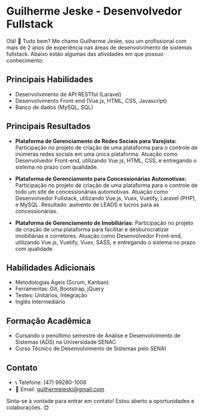 # Guilherme Jeske - Desenvolvedor Fullstack

Olá! 👋 Tudo bem? Me chamo Guilherme Jeske, sou um profissional com mais de 2 anos de experiência nas áreas de desenvolvimento de sistemas fullstack. Abaixo estão algumas das atividades em que possuo conhecimento:

## Principais Habilidades

- Desenvolvimento de API RESTful (Laravel)
- Desenvolvimento Front-end (Vue.js, HTML, CSS, Javascript)
- Banco de dados (MySQL, SQL)

## Principais Resultados

- **Plataforma de Gerenciamento de Redes Sociais para Varejista:**
  Participação no projeto de criação de uma plataforma para o controle de inúmeras redes sociais em uma única plataforma. Atuação como Desenvolvedor Front-end, utilizando Vue.js, HTML, CSS, e entregando o sistema no prazo com qualidade.

- **Plataforma de Gerenciamento para Concessionárias Automotivas:**
  Participação no projeto de criação de uma plataforma para o controle de todo um site de concessionárias automotivas. Atuação como Desenvolvedor Fullstack, utilizando Vue.js, Vuex, Vuetify, Laravel (PHP), e MySQL. Resultado: aumento de LEADS e lucros para as concessionárias.

- **Plataforma de Gerenciamento de Imobiliárias:**
  Participação no projeto de criação de uma plataforma para facilitar e desburocratizar imobiliárias e corretores. Atuação como Desenvolvedor Front-end, utilizando Vue.js, Vuetify, Vuex, SASS, e entregando o sistema no prazo com qualidade.

## Habilidades Adicionais

- Metodologias Ágeis (Scrum, Kanban)
- Ferramentas: Git, Bootstrap, jQuery
- Testes: Unitários, Integração
- Inglês Intermediário

## Formação Acadêmica

- Cursando o penúltimo semestre de Análise e Desenvolvimento de Sistemas (ADS) na Universidade SENAC
- Curso Técnico de Desenvolvimento de Sistemas pelo SENAI

## Contato

- 📞 Telefone: (47) 99280-1006
- 📧 Email: guilhermeieski@gmail.com

Sinta-se à vontade para entrar em contato! Estou aberto a oportunidades e colaborações. 😊
